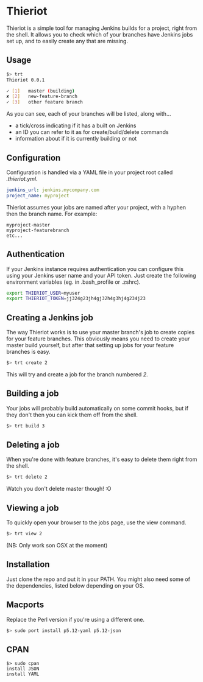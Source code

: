 
Thieriot
========

Thieriot is a simple tool for managing Jenkins builds for a project, right
from the shell.  It allows you to check which of your branches have Jenkins
jobs set up, and to easily create any that are missing.

Usage
-----

```bash
$> trt
Thieriot 0.0.1

✓ [1]   master (building)
✘ [2]   new-feature-branch
✓ [3]   other feature branch
```

As you can see, each of your branches will be listed, along with...

* a tick/cross indicating if it has a built on Jenkins
* an ID you can refer to it as for create/build/delete commands
* information about if it is currently building or not

Configuration
-------------

Configuration is handled via a YAML file in your project root called _.thieriot.yml_.

```yaml
jenkins_url: jenkins.mycompany.com
project_name: myproject
```

Thieriot assumes your jobs are named after your project, with a hyphen then the branch name.  For example:

```
myproject-master
myproject-featurebranch
etc...
```

Authentication
--------------

If your Jenkins instance requires authentication you can configure this using your
Jenkins user name and your API token.  Just create the following environment
variables (eg. in .bash_profile or .zshrc).

```bash
export THIERIOT_USER=myuser
export THIERIOT_TOKEN=jj324g23jh4gj32h4g3hj4g234j23
```

Creating a Jenkins job
----------------------

The way Thieriot works is to use your master branch's job to create copies for
your feature branches.  This obviously means you need to create your master
build yourself, but after that setting up jobs for your feature branches is easy.

```bash
$> trt create 2
```

This will try and create a job for the branch numbered _2_.

Building a job
--------------

Your jobs will probably build automatically on some commit hooks, but if they don't
then you can kick them off from the shell.

```bash
$> trt build 3
```

Deleting a job
--------------

When you're done with feature branches, it's easy to delete them right from the shell.

```bash
$> trt delete 2
```

Watch you don't delete master though! :O

Viewing a job
-------------

To quickly open your browser to the jobs page, use the view command.

```bash
$> trt view 2
```

(NB: Only work son OSX at the moment)

Installation
------------

Just clone the repo and put it in your PATH.  You might also need some of the dependencies,
listed below depending on your OS.

Macports
--------

Replace the Perl version if you're using a different one.

```bash
$> sudo port install p5.12-yaml p5.12-json
```

CPAN
----

```
$> sudo cpan
install JSON
install YAML
```

